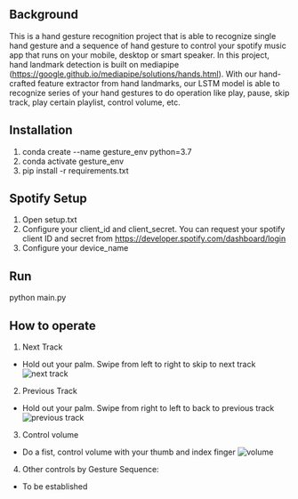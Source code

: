 ## Background
This is a hand gesture recognition project that is able to recognize single hand gesture and a sequence of hand gesture to control your spotify music app that runs on your mobile, desktop or smart speaker. In this project, hand landmark detection is built on mediapipe (https://google.github.io/mediapipe/solutions/hands.html). With our hand-crafted feature extractor from hand landmarks, our LSTM model is able to recognize series of your hand gestures to do operation like play, pause, skip track, play certain playlist, control volume, etc.



## Installation
1. conda create --name gesture_env python=3.7
2. conda activate gesture_env 
3. pip install -r requirements.txt



## Spotify Setup
1. Open setup.txt
2. Configure your client_id and client_secret. You can request your spotify client ID and secret from https://developer.spotify.com/dashboard/login
3. Configure your device_name


## Run
python main.py



## How to operate
1. Next Track
- Hold out your palm. Swipe from left to right to skip to next track
![next track](https://user-images.githubusercontent.com/39640791/117678304-d8eb7680-b1e1-11eb-8765-05592595fb02.gif)


2. Previous Track
- Hold out your palm. Swipe from right to left to back to previous track
![previous track](https://user-images.githubusercontent.com/39640791/117678316-db4dd080-b1e1-11eb-9f33-d5dd5bd4ed98.gif)


3. Control volume
- Do a fist, control volume with your thumb and index finger
![volume](https://user-images.githubusercontent.com/39640791/117678320-dc7efd80-b1e1-11eb-9695-63458198995e.gif)


4. Other controls by Gesture Sequence:
- To be established
